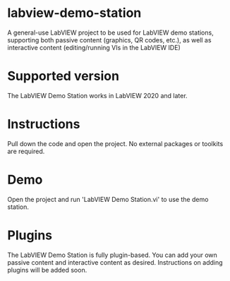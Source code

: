 # labview-demo-station
A general-use LabVIEW project to be used for LabVIEW demo stations, supporting both passive content (graphics, QR codes, etc.), as well as interactive content (editing/running VIs in the LabVIEW IDE)

# Supported version
The LabVIEW Demo Station works in LabVIEW 2020 and later.

# Instructions
Pull down the code and open the project. No external packages or toolkits are required.

# Demo
Open the project and run 'LabVIEW Demo Station.vi' to use the demo station.

# Plugins
The LabVIEW Demo Station is fully plugin-based. You can add your own passive content and interactive content as desired. Instructions on adding plugins will be added soon.
